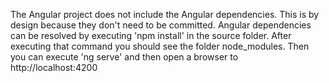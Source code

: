 The Angular project does not include the Angular dependencies.  This is by design because they don't need to be committed.  Angular dependencies can be resolved by executing 'npm install' in the source folder.  After executing that command you should see the folder node_modules.  Then you can execute 'ng serve' and then open a browser to http://localhost:4200
